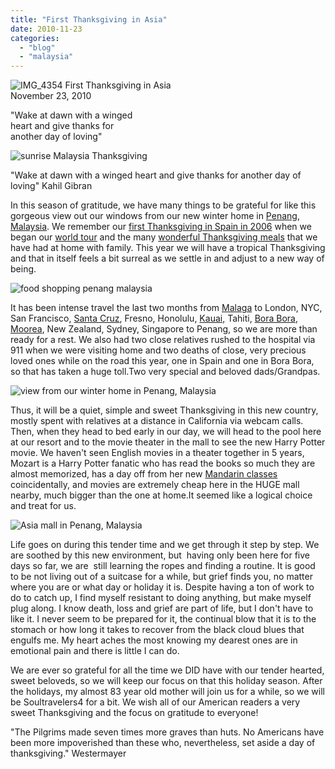 ```yaml
---
title: "First Thanksgiving in Asia"
date: 2010-11-23
categories: 
  - "blog"
  - "malaysia"
---
```


![IMG_4354](https://pub-ac94b3f306b24c0dba4238943c97f2e1.r2.dev/6a00e5502a950788330133f652d4bc970b.jpg) First Thanksgiving in Asia      
November 23, 2010

"Wake at dawn with a winged  
heart and give thanks for  
another day of loving" 

<!--more-->

![sunrise Malaysia Thanksgiving](https://pub-ac94b3f306b24c0dba4238943c97f2e1.r2.dev/6a00e5502a95078833013489714a2b970c.jpg)

"Wake at dawn with a winged heart and give thanks for another day of loving" Kahil Gibran   

In this season of gratitude, we have many things to be grateful for like this gorgeous view out our windows from our new winter home in [Penang](http://en.wikipedia.org/wiki/Penang "penang"), [Malaysia](http://en.wikipedia.org/wiki/Malaysia "malaysia"). We remember our [first Thanksgiving in Spain in 2006](http://soultravelers3new.local/2006/11/happy-thanksgiv.html "thanksgiving in spain") when we began our [world tour](http://soultravelers3new.local/2009/04/how-to-travel-the-world-as-a-digital-nomad-family.html "family world tour") and the many [wonderful Thanksgiving meals](http://soultravelers3new.local/2009/11/thanksgiving-blessings-in-spain-.html "wonderful thanksgiving meals") that we have had at home with family. This year we will have a tropical Thanksgiving and that in itself feels a bit surreal as we settle in and adjust to a new way of being.

![food shopping penang malaysia](https://pub-ac94b3f306b24c0dba4238943c97f2e1.r2.dev/6a00e5502a9507883301348972efb5970c.jpg)

It has been intense travel the last two months from [Malaga](http://soultravelers3new.local/2010/06/family-travel-tips-in-spains-costa-del-sol-countryside-adventures-mediterranean-beaches-photography-.html "Malaga Costa del sol") to London, NYC, San Francisco, [Santa Cruz](http://soultravelers3new.local/2010/10/family-travel-santa-cruz-california-beautiful-beach-house-homeaway-luxury-rental-home.html "santa cruz"), Fresno, Honolulu, [Kauai,](http://soultravelers3new.local/2010/10/family-travel-kauai-hawaii-photo-luau-hawaiin-culture-napali-coast-sail-best-for-kids.html "Kauai") Tahiti, [Bora Bora](http://soultravelers3new.local/2010/11/bora-bora-on-a-cheap-budget-travel-tahiti-moorea-and-french-polynesia.html "Bora bora"), [Moorea](http://soultravelers3new.local/2010/10/family-travel-french-polynesia-cheaply.html "Moorea french polynesia"), New Zealand, Sydney, Singapore to Penang, so we are more than ready for a rest. We also had two close relatives rushed to the hospital via 911 when we were visiting home and two deaths of close, very precious loved ones while on the road this year, one in Spain and one in Bora Bora, so that has taken a huge toll.Two very special and beloved dads/Grandpas.

![view from our winter home in Penang, Malaysia](https://pub-ac94b3f306b24c0dba4238943c97f2e1.r2.dev/6a00e5502a9507883301348972fcd9970c.jpg)  
  
Thus, it will be a quiet, simple and sweet Thanksgiving in this new country, mostly spent with relatives at a distance in California via webcam calls. Then, when they head to bed early in our day, we will head to the pool here at our resort and to the movie theater in the mall to see the new Harry Potter movie. We haven't seen English movies in a theater together in 5 years, Mozart is a Harry Potter fanatic who has read the books so much they are almost memorized, has a day off from her new [Mandarin classes](http://soultravelers3new.local/2010/04/around-the-world-family-travel-soultravelers3-digital-nomad-global-international-family-travel/comments/page/2/ "mandarin classes") coincidentally, and movies are extremely cheap here in the HUGE mall nearby, much bigger than the one at home.It seemed like a logical choice and treat for us.

![Asia mall in Penang, Malaysia](https://pub-ac94b3f306b24c0dba4238943c97f2e1.r2.dev/6a00e5502a950788330147e0166a93970b.jpg)  
  
  

Life goes on during this tender time and we get through it step by step. We are soothed by this new environment, but  having only been here for five days so far, we are  still learning the ropes and finding a routine. It is good to be not living out of a suitcase for a while, but grief finds you, no matter where you are or what day or holiday it is. Despite having a ton of work to do to catch up, I find myself resistant to doing anything, but make myself plug along. I know death, loss and grief are part of life, but I don't have to like it. I never seem to be prepared for it, the continual blow that it is to the stomach or how long it takes to recover from the black cloud blues that engulfs me. My heart aches the most knowing my dearest ones are in emotional pain and there is little I can do.

We are ever so grateful for all the time we DID have with our tender hearted, sweet beloveds, so we will keep our focus on that this holiday season. After the holidays, my almost 83 year old mother will join us for a while, so we will be Soultravelers4 for a bit. We wish all of our American readers a very sweet Thanksgiving and the focus on gratitude to everyone!

"The Pilgrims made seven times more graves than huts. No Americans have been more impoverished than these who, nevertheless, set aside a day of thanksgiving." Westermayer
